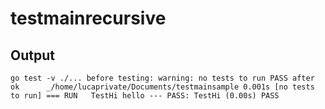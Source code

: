 # testmainrecursive

## Output

`
go test -v ./...
before
testing: warning: no tests to run
PASS
after
ok  	_/home/lucaprivate/Documents/testmainsample	0.001s [no tests to run]
=== RUN   TestHi
hello
--- PASS: TestHi (0.00s)
PASS
`



